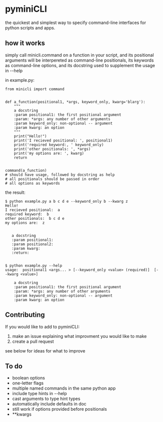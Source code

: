 pyminiCLI
=====

the quickest and simplest way to specify command-line interfaces for python scripts and apps.

how it works
------------

simply call minicli.command on a function in your script, and its positional
arguments will be interpereted as command-line positionals, its keywords as
command-line options, and its docstring used to supplement the usage in
--help

in example.py:
```
from minicli import command


def a_function(positional1, *args, keyword_only, kwarg='blarg'):
    """
    a docstring
    :param positional1: the first positional argument
    :param: *args: any number of other arguments
    :param keyword_only: non-optional -- argument
    :param kwarg: an option
    """
    print("Hello!")
    print('I recieved positional: ', positional1)
    print('required keyword:, ' keyword_only)
    print('other positionals: ', *args)
    print('my options are: ', kwarg)
    return


command(a_function)
# should have usage, followed by docstring as help
# all positionals should be passed in order
# all options as keywords

```
the result:

```
$ python example.py a b c d e --keyword_only b --kwarg z
Hello!
I recieved positional:  a
required keyword:  b
other positionals:  b c d e
my options are:  z


   a docstring
   :param positional1:
   :param positional2:
   :param kwarg:
   :return:


$ python example.py --help
usage:  positional1 <args... > [--keyword_only <value> (required)]  [--kwarg <value>] 

    a docstring
    :param positional1: the first positional argument
    :param: *args: any number of other arguments
    :param keyword_only: non-optional -- argument
    :param kwarg: an option

```


Contributing
------------
If you would like to add to pyminiCLI:
 1. make an issue explaining what improvment you would like to make
 2. create a pull request

see below for ideas for what to improve

To do
-----

 - boolean options
 - one-letter flags
 - multiple named commands in the same python app
 - include type hints in --help
 - cast arguments to type hint types
 - automatically include defaults in doc
 - still work if options provided before positionals
 - **kwargs
